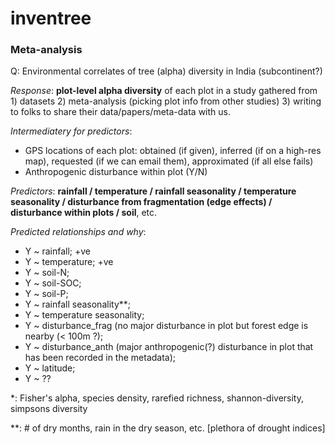 # inventree
### Meta-analysis

Q: Environmental correlates of tree (alpha) diversity in India (subcontinent?)

*Response*: **plot-level alpha diversity**  of each plot in a study gathered from 1) datasets 2) meta-analysis (picking plot info from other studies) 3) writing to folks to share their data/papers/meta-data with us.

*Intermediatery for predictors*:
  - GPS locations of each plot: obtained (if given), inferred (if on a high-res map), requested (if we can email them), approximated (if all else fails)
  - Anthropogenic disturbance within plot (Y/N)

*Predictors*: **rainfall / temperature / rainfall seasonality / temperature seasonality / disturbance from fragmentation (edge effects) / disturbance within plots / soil**, etc.

*Predicted relationships and why*:
  - Y ~ rainfall; +ve
  - Y ~ temperature; +ve
  - Y ~ soil-N;
  - Y ~ soil-SOC;
  - Y ~ soil-P;
  - Y ~ rainfall seasonality**;
  - Y ~ temperature seasonality;
  - Y ~ disturbance_frag (no major disturbance in plot but forest edge is nearby (< 100m ?);
  - Y ~ disturbance_anth (major anthropogenic(?) disturbance in plot that has been recorded in the metadata);
  - Y ~ latitude;
  - Y ~ ??

\*: Fisher's alpha, species density, rarefied richness, shannon-diversity, simpsons diversity

\*\*: # of dry months, rain in the dry season, etc. [plethora of drought indices]
